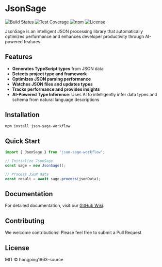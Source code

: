 # JsonSage

[![Build Status](https://img.shields.io/github/workflow/status/hongping1963-source/json-sage-workflow/CI)](https://github.com/hongping1963-source/json-sage-workflow/actions)
[![Test Coverage](https://img.shields.io/codecov/c/github/hongping1963-source/json-sage-workflow)](https://codecov.io/gh/hongping1963-source/json-sage-workflow)
[![npm](https://img.shields.io/npm/v/json-sage-workflow)](https://www.npmjs.com/package/json-sage-workflow)
[![License](https://img.shields.io/npm/l/json-sage-workflow)](https://github.com/hongping1963-source/json-sage-workflow/blob/main/LICENSE)

JsonSage is an intelligent JSON processing library that automatically optimizes performance and enhances developer productivity through AI-powered features.

## Features

- **Generates TypeScript types** from JSON data
- **Detects project type and framework**
- **Optimizes JSON parsing performance**
- **Watches JSON files and updates types**
- **Tracks performance and provides insights**
- **AI-Powered Type Inference**: Uses AI to intelligently infer data types and schema from natural language descriptions

## Installation

```bash
npm install json-sage-workflow
```

## Quick Start

```typescript
import { JsonSage } from 'json-sage-workflow';

// Initialize JsonSage
const sage = new JsonSage();

// Process JSON data
const result = await sage.process(jsonData);
```

## Documentation

For detailed documentation, visit our [GitHub Wiki](https://github.com/hongping1963-source/json-sage-workflow/wiki).

## Contributing

We welcome contributions! Please feel free to submit a Pull Request.

## License

MIT © hongping1963-source

